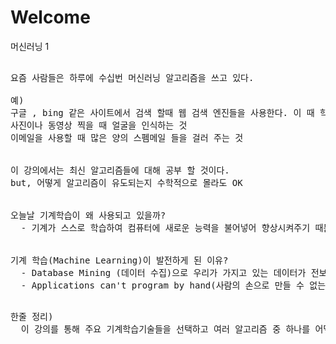 # Welcome
머신러닝 1
<pre>

요즘 사람들은 하루에 수십번 머신러닝 알고리즘을 쓰고 있다.

예)
구글 , bing 같은 사이트에서 검색 할때 웹 검색 엔진들을 사용한다. 이 때 학습 알고리즘 사용
사진이나 동영상 찍을 때 얼굴을 인식하는 것
이메일을 사용할 때 많은 양의 스펨메일 들을 걸러 주는 것


이 강의에서는 최신 알고리즘들에 대해 공부 할 것이다. 
but, 어떻게 알고리즘이 유도되는지 수학적으로 몰라도 OK


오늘날 기계학습이 왜 사용되고 있을까?
  - 기계가 스스로 학습하여 컴퓨터에 새로운 능력을 불어넣어 향상시켜주기 때문이다.
  
  
기계 학습(Machine Learning)이 발전하게 된 이유?
  - Database Mining (데이터 수집)으로 우리가 가지고 있는 데이터가 전보다 훨씬 많아졌기 때문이다.
  - Applications can't program by hand(사람의 손으로 만들 수 없는 것)은 기계 학습을 통해 program하는 것이 더 유용하기 때문이다.
  
</pre>
<pre>
한줄 정리)
  이 강의를 통해 주요 기계학습기술들을 선택하고 여러 알고리즘 중 하나를 어떻게 선택해야 하는지 언제 그 알고리즘을 사용하는지 배울 것이다.
</pre>

